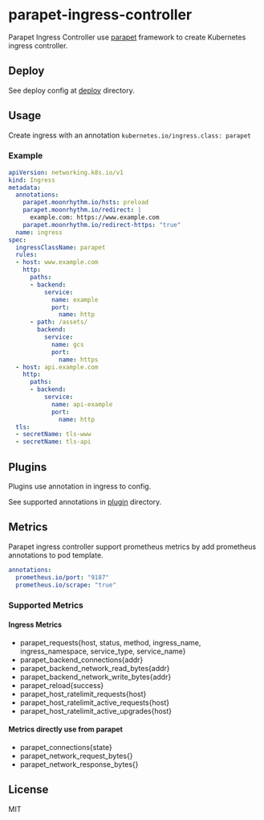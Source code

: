 # parapet-ingress-controller

Parapet Ingress Controller use [parapet](https://github.com/moonrhythm/parapet) framework
to create Kubernetes ingress controller.

## Deploy

See deploy config at [deploy](https://github.com/moonrhythm/parapet-ingress-controller/tree/master/deploy)
directory.

## Usage

Create ingress with an annotation `kubernetes.io/ingress.class: parapet`

### Example

```yaml
apiVersion: networking.k8s.io/v1
kind: Ingress
metadata:
  annotations:
    parapet.moonrhythm.io/hsts: preload
    parapet.moonrhythm.io/redirect: |
      example.com: https://www.example.com
    parapet.moonrhythm.io/redirect-https: "true"
  name: ingress
spec:
  ingressClassName: parapet
  rules:
  - host: www.example.com
    http:
      paths:
      - backend:
          service:
            name: example
            port:
              name: http
      - path: /assets/
        backend:
          service:
            name: gcs
            port:
              name: https
  - host: api.example.com
    http:
      paths:
      - backend:
          service:
            name: api-example
            port:
              name: http
  tls:
  - secretName: tls-www
  - secretName: tls-api
```

## Plugins

Plugins use annotation in ingress to config.

See supported annotations in [plugin](https://github.com/moonrhythm/parapet-ingress-controller/tree/master/plugin)
directory.

## Metrics

Parapet ingress controller support prometheus metrics by add prometheus annotations to pod template.

```yaml
annotations:
  prometheus.io/port: "9187"
  prometheus.io/scrape: "true"
```

### Supported Metrics

#### Ingress Metrics

- parapet_requests{host, status, method, ingress_name, ingress_namespace, service_type, service_name}
- parapet_backend_connections{addr}
- parapet_backend_network_read_bytes{addr}
- parapet_backend_network_write_bytes{addr}
- parapet_reload{success}
- parapet_host_ratelimit_requests{host}
- parapet_host_ratelimit_active_requests{host}
- parapet_host_ratelimit_active_upgrades{host}

#### Metrics directly use from parapet

- parapet_connections{state}
- parapet_network_request_bytes{}
- parapet_network_response_bytes{}

## License

MIT
